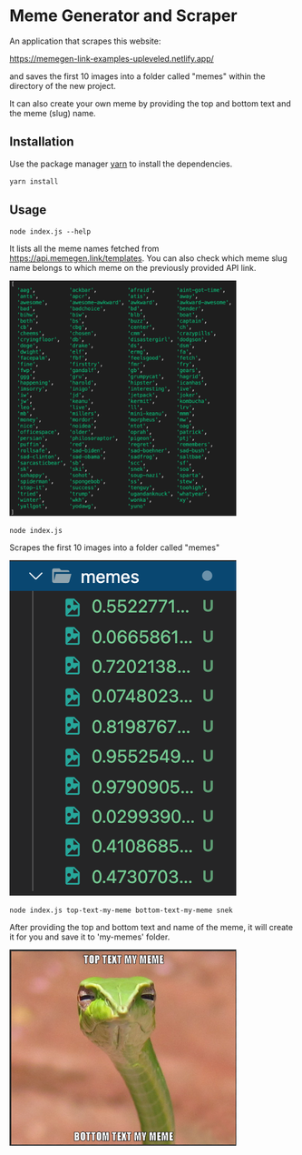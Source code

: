 # Meme Generator and Scraper

An application that scrapes this website:

https://memegen-link-examples-upleveled.netlify.app/

and saves the first 10 images into a folder called "memes" within the directory of the new project.

It can also create your own meme by providing the top and bottom text and the meme (slug) name.

## Installation

Use the package manager [yarn](https://yarnpkg.com/) to install the dependencies.

```bash
yarn install
```

## Usage

```
node index.js --help
```

It lists all the meme names fetched from https://api.memegen.link/templates. You can also check which meme slug name belongs to which meme on the previously provided API link.

<img src='./img/list-of-memes.png' width='400'>

```
node index.js
```

Scrapes the first 10 images into a folder called "memes"

<img src='./img/memes-folder.png' width='400'>

```
node index.js top-text-my-meme bottom-text-my-meme snek
```

After providing the top and bottom text and name of the meme, it will create it for you and save it to 'my-memes' folder.

<img src='./img/snek-meme.png' width='400'>

